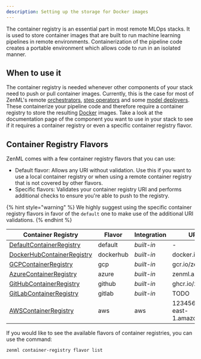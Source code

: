 ```yaml
---
description: Setting up the storage for Docker images
---
```


The container registry is an essential part in most remote MLOps stacks.
It is used to store container images that are built to run machine learning pipelines
in remote environments. Containerization of the pipeline code creates a portable 
environment which allows code to run in an isolated manner.

## When to use it

The container registry is needed whenever other components of your stack 
need to push or pull container images. Currently, this is the case for most of
ZenML's remote [orchestrators](../orchestrators/overview.md),
[step operators](../step_operators/overview.md) and some
[model deployers](../model_deployers/overview.md). These containerize your 
pipeline code and therefore require a container registry to store the 
resulting [Docker](https://www.docker.com/) images. Take a look at the documentation page of the 
component you want to use in your stack to see if it requires a container registry
or even a specific container registry flavor.

## Container Registry Flavors

ZenML comes with a few container registry flavors that you can use:
* Default flavor: Allows any URI without validation. Use this if you want to use a local container registry or when using a remote container registry that is not covered by other flavors.
* Specific flavors: Validates your container registry URI and performs additional checks to ensure you're able to push to the registry.

{% hint style="warning" %}
We highly suggest using the specific container registry flavors in favor of the `default` one to make 
use of the additional URI validations.
{% endhint %}

| Container Registry         | Flavor    | Integration    | URI example |
|----------------------------|-----------|----------------|-------------|
| [DefaultContainerRegistry](./default.md)   | default   | _built-in_     | - |
| [DockerHubContainerRegistry](./dockerhub.md) | dockerhub | _built-in_     | docker.io/zenml |
| [GCPContainerRegistry](./gcloud_gcr.md)       | gcp       | _built-in_     | gcr.io/zenml |
| [AzureContainerRegistry](./azure.md)     | azure     | _built-in_     | zenml.azurecr.io |
| [GitHubContainerRegistry](./github.md)    | github    | _built-in_     | ghcr.io/zenml |
| [GitLabContainerRegistry](./gitlab.md)    | gitlab    | _built-in_     | TODO |
| [AWSContainerRegistry](./amazon_ecr.md)       | aws       | aws            | 123456789.dkr.ecr.us-east-1.amazonaws.com |

If you would like to see the available flavors of container registries, you can 
use the command:

```shell
zenml container-registry flavor list
```